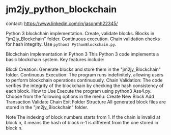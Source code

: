 # jm2jy_python_blockchain

contact: https://www.linkedin.com/in/jasonmh22345/

Python 3 blockchain implementation. Create, validate blocks. Blocks in "jm2jy_Blockchain" folder. Continuous execution. Chain validation checks for hash integrity. Use `python3 PythonBlockchain.py`.


Blockchain Implementation in Python 3
This Python 3 code implements a basic blockchain system. Key features include:

Block Creation: Generate blocks and store them in the "jm2jy_Blockchain" folder.
Continuous Execution: The program runs indefinitely, allowing users to perform blockchain operations continuously.
Chain Validation: The code verifies the integrity of the blockchain by checking the hash consistency of each block.
How to Use
Execute the program using python3 Ass4.py.
Choose from the following options in the menu:
Create New Block
Add Transaction
Validate Chain
Exit
Folder Structure
All generated block files are stored in the "jm2jy_Blockchain" folder.

Note
The indexing of block numbers starts from 1.
If the chain is invalid at block n, it means the hash of block n-1 is different from the one stored in block n.
